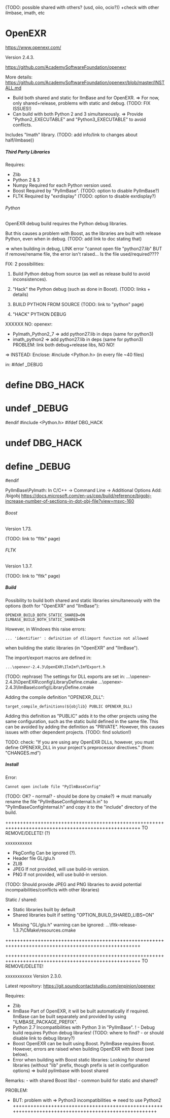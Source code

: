 (TODO: possible shared with others? (usd, oiio, ocio?))
+check with other ilmbase, imath, etc


# OpenEXR

https://www.openexr.com/

Version 2.4.3.


https://github.com/AcademySoftwareFoundation/openexr

More details:
https://github.com/AcademySoftwareFoundation/openexr/blob/master/INSTALL.md


* Build both shared and static for IlmBase and for OpenEXR.
  => For now, only shared+release, problems with static and debug.
  (TODO: FIX ISSUES!)
* Can build with both Python 2 and 3 simultaneously.
  => Provide "Python2_EXECUTABLE" and "Python3_EXECUTABLE" to avoid conflicts.


Includes "Imath" library.
(TODO: add info/link to changes about half/ilmbase))


##### Third Party Libraries

Requires:
* Zlib
* Python 2 & 3
* Numpy
  Required for each Python version used.
* Boost
  Required by "PyIlmBase".
  (TODO: option to disable PyIlmBase?)
* FLTK
  Required by "exrdisplay"
  (TODO: option to disable exrdisplay?)



###### Python

OpenEXR debug build requires the Python debug libraries.

But this causes a problem with Boost, as the libraries are built with release Python, even when in debug.
(TODO: add link to doc stating that)

=> when building in debug, LINK error "cannot open file "python27.lib"
BUT if remove/rename file, the error isn't raised... Is the file used/required????

FIX:
2 possibilities:
1. Build Python debug from source (as well as release build to avoid inconsistences).
2. "Hack" the Python debug (such as done in Boost).
(TODO: links + details)


1. BUILD PYTHON FROM SOURCE
(TODO: link to "python" page)


2. "HACK" PYTHON DEBUG

XXXXXX
NO:
openexr:
- PyImath_Python2_7
  => add python27.lib in deps
(same for python3)
- imath_python2
  => add python27.lib in deps
(same for python3)
PROBLEM: link both debug+release libs, NO NO!


=> INSTEAD:
Enclose:
#include <Python.h>
(in every file ~40 files)

in:
#ifdef _DEBUG
#    define DBG_HACK
#    undef _DEBUG
#endif
#include <Python.h>
#ifdef DBG_HACK
#    undef DBG_HACK
#    define _DEBUG
#endif



PyIlmBase\PyImath:
In
C/C++ -> Command Line -> Additional Options
Add:
/bigobj
https://docs.microsoft.com/en-us/cpp/build/reference/bigobj-increase-number-of-sections-in-dot-obj-file?view=msvc-160



###### Boost

Version 1.73.

(TODO: link to "fltk" page)


###### FLTK

Version 1.3.7.

(TODO: link to "fltk" page)


##### Build

Possibility to build both shared and static libraries simultaneously with the options (both for "OpenEXR" and "IlmBase"):
```
OPENEXR_BUILD_BOTH_STATIC_SHARED=ON
ILMBASE_BUILD_BOTH_STATIC_SHARED=ON
```

However, in Windows this raise errors:
```
... 'identifier' : definition of dllimport function not allowed
```
when building the static libraries (in "OpenEXR" and "IlmBase").


The import/export macros are defined in:
```
...\openexr-2.4.3\OpenEXR\IlmImf\ImfExport.h
```

(TODO: rephrase)
The settings for DLL exports are set in:
...\openexr-2.4.3\OpenEXR\config\LibraryDefine.cmake
...\openexr-2.4.3\IlmBase\config\LibraryDefine.cmake

Adding the compile definition "OPENEXR_DLL":
```
target_compile_definitions(${objlib} PUBLIC OPENEXR_DLL)
```
Adding this definition as "PUBLIC" adds it to the other projects using the same configuration, such as the static build defined in the same file.
This can be avoided by adding the definition as "PRIVATE".
However, this causes issues with other dependent projects.
(TODO: find solution!)



TODO: check:
"If you are using any OpenEXR DLLs, however, you must
  define OPENEXR_DLL in your project's preprocessor directives."
(from: "CHANGES.md")



##### Install

Error:
```
Cannot open include file "PyIlmBaseConfig"
```
(TODO: OK? - normal? - should be done by cmake?)
=> must manually rename the file "PyIlmBaseConfigInternal.h.in" to "PyIlmBaseConfigInternal.h" and copy it to the "include" directory of the build.




++++++++++++++++++++++++++++++++++++++++++++++++++++++++++++++++++++++++++++++++++++++++++++++++++++
TO REMOVE/DELETE! (?)

xxxxxxxxxxx
* PkgConfig
  Can be ignored (?).
* Header file GL/glu.h
* ZLIB
* JPEG
  If not provided, will use build-in version.
* PNG
  If not provided, will use build-in version.

(TODO: Should provide JPEG and PNG libraries to avoid potential incompaibilities/conflicts with other libraries)


Static / shared:
- Static libraries built by default
- Shared libraries built if setting "OPTION_BUILD_SHARED_LIBS=ON"


* Missing "GL/glu.h" warning can be ignored:
  ...\fltk-release-1.3.7\CMake\resources.cmake

++++++++++++++++++++++++++++++++++++++++++++++++++++++++++++++++++++++++++++++++++++++++++++++++++++





++++++++++++++++++++++++++++++++++++++++++++++++++++++++++++++++++++++++++++++++++++++++++++++++++++
TO REMOVE/DELETE!

xxxxxxxxxxx
Version 2.3.0.

Latest repository:
https://git.soundcontactstudio.com/enpinion/openexr

Requires:
* Zlib
* IlmBase
  Part of OpenEXR, it will be built automatically if required.
  IlmBase can be built separately and provided by using "ILMBASE_PACKAGE_PREFIX".
* Python 2.7
  Incompatibilities with Python 3 in "PyIlmBase".
  ! - Debug build requires Python debug libraries!
    (TODO: where to find? - or should disable link to debug library?)
* Boost
  OpenEXR can be built using Boost. PyIlmBase requires Boost.
  However, errors are raised when building OpenEXR with Boost (see below).
* Error when building with Boost static libraries: Looking for shared libraries (without "lib" prefix, though prefix is set in configuration options)
  => build pyilmbase with boost shared

Remarks:
      - with shared Boost libs!
    - common build for static and shared?

PROBLEM:
  - BUT: problem with  => Python3 incompatibilities => need to use Python2
++++++++++++++++++++++++++++++++++++++++++++++++++++++++++++++++++++++++++++++++++++++++++++++++++++
